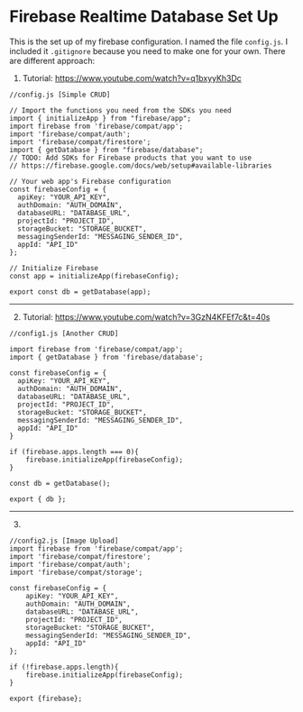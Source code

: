 # Firebase Realtime Database Set Up

This is the set up of my firebase configuration. I named the file `config.js`. I included it `.gitignore` because you need to make one for your own. There are different approach:

1. Tutorial: https://www.youtube.com/watch?v=q1bxyyKh3Dc
```
//config.js [Simple CRUD]

// Import the functions you need from the SDKs you need
import { initializeApp } from "firebase/app";
import firebase from 'firebase/compat/app';
import 'firebase/compat/auth';
import 'firebase/compat/firestore';
import { getDatabase } from "firebase/database";
// TODO: Add SDKs for Firebase products that you want to use
// https://firebase.google.com/docs/web/setup#available-libraries

// Your web app's Firebase configuration
const firebaseConfig = {
  apiKey: "YOUR_API_KEY",
  authDomain: "AUTH_DOMAIN",
  databaseURL: "DATABASE_URL",
  projectId: "PROJECT_ID",
  storageBucket: "STORAGE_BUCKET",
  messagingSenderId: "MESSAGING_SENDER_ID",
  appId: "API_ID"
};

// Initialize Firebase
const app = initializeApp(firebaseConfig);

export const db = getDatabase(app);
```

----------------------------------------------------

2. Tutorial: https://www.youtube.com/watch?v=3GzN4KFEf7c&t=40s
```
//config1.js [Another CRUD]

import firebase from 'firebase/compat/app';
import { getDatabase } from 'firebase/database';

const firebaseConfig = {
  apiKey: "YOUR_API_KEY",
  authDomain: "AUTH_DOMAIN",
  databaseURL: "DATABASE_URL",
  projectId: "PROJECT_ID",
  storageBucket: "STORAGE_BUCKET",
  messagingSenderId: "MESSAGING_SENDER_ID",
  appId: "API_ID"
}

if (firebase.apps.length === 0){
    firebase.initializeApp(firebaseConfig);
}

const db = getDatabase();

export { db };

```

----------------------------------------------------
3. 
```
//config2.js [Image Upload]
import firebase from 'firebase/compat/app';
import 'firebase/compat/firestore';
import 'firebase/compat/auth';
import 'firebase/compat/storage';

const firebaseConfig = {
    apiKey: "YOUR_API_KEY",
    authDomain: "AUTH_DOMAIN",
    databaseURL: "DATABASE_URL",
    projectId: "PROJECT_ID",
    storageBucket: "STORAGE_BUCKET",
    messagingSenderId: "MESSAGING_SENDER_ID",
    appId: "API_ID"
};

if (!firebase.apps.length){
    firebase.initializeApp(firebaseConfig);
}

export {firebase};
```
